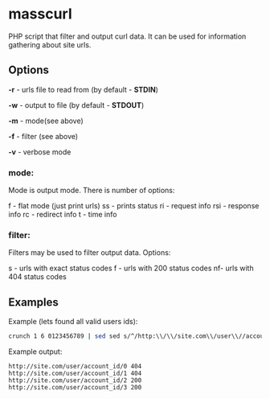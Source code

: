 # masscurl

PHP script that filter and output curl data. It can be used for information gathering about site urls.

## Options

**-r** - urls file to read from (by default - **STDIN**)

**-w** - output to file (by default - **STDOUT**)

**-m** - mode(see above)

**-f** - filter (see above)

**-v** - verbose mode


### mode:

Mode is output mode. There is number of options:

f - flat mode (just print urls)
ss - prints status
ri - request info
rsi - response info
rc - redirect info
t - time info

### filter:

Filters may be used to filter output data. Options:

s - urls with exact status codes
f - urls with 200 status codes
nf- urls with 404 status codes

## Examples

Example (lets found all valid users ids):

```bash
crunch 1 6 0123456789 | sed sed s/^/http:\\/\\/site.com\\/user\\//account_id\\// | masscurl -m f,ss
```

Example output:

	http://site.com/user/account_id/0 404
	http://site.com/user/account_id/1 404
	http://site.com/user/account_id/2 200
	http://site.com/user/account_id/3 200
